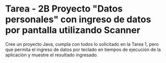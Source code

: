 # Tarea - 2B Proyecto "Datos personales" con ingreso de datos por pantalla utilizando  Scanner

Cree un proyecto Java, cumpla con todos lo solicitado en la Tarea 1, pero que permita el
ingreso de datos por teclado en tiempos de ejecución de la aplicaciòn y muestre el resultado
ingresado.
